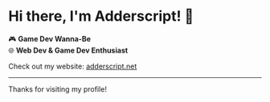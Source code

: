 # Hi there, I'm Adderscript! 👋

🎮 **Game Dev Wanna-Be**  
🌐 **Web Dev & Game Dev Enthusiast**  

Check out my website: [adderscript.net](https://adderscript.net)

---

Thanks for visiting my profile!